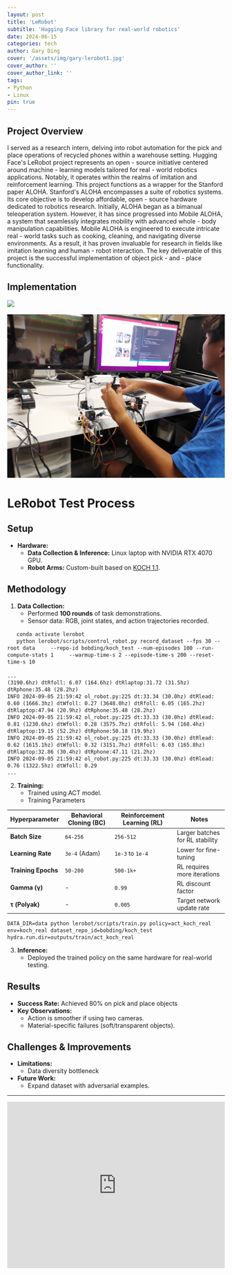 ```yaml
---
layout: post
title: 'LeRobot'
subtitle: 'Hugging Face library for real-world robotics'
date: 2024-06-15
categories: tech
author: Gary Ding
cover: '/assets/img/gary-lerobot1.jpg'
cover_author: ''
cover_author_link: ''
tags: 
- Python 
- Linux
pin: true
---
```


## Project Overview 

I served as a research intern, delving into robot automation for the pick and place operations of recycled phones within a warehouse setting. Hugging Face's LeRobot project represents an open - source initiative centered around machine - learning models tailored for real - world robotics applications. Notably, it operates within the realms of imitation and reinforcement learning. This project functions as a wrapper for the Stanford paper ALOHA. Stanford's ALOHA encompasses a suite of robotics systems. Its core objective is to develop affordable, open - source hardware dedicated to robotics research. Initially, ALOHA began as a bimanual teleoperation system. However, it has since progressed into Mobile ALOHA, a system that seamlessly integrates mobility with advanced whole - body manipulation capabilities. Mobile ALOHA is engineered to execute intricate real - world tasks such as cooking, cleaning, and navigating diverse environments. As a result, it has proven invaluable for research in fields like imitation learning and human - robot interaction.
The key deliverable of this project is the successful implementation of object pick - and - place functionality. 



## Implementation
![](/assets/img/gary-lerobot1.jpg)

![](/assets/img/gary-lerobot3.jpg)


# LeRobot Test Process  

## **Setup**  
- **Hardware:**  
  - **Data Collection & Inference:** Linux laptop with NVIDIA RTX 4070 GPU.  
  - **Robot Arms:** Custom-built based on [KOCH 1.1](https://github.com/koch-robotics/koch-1.1).  

## **Methodology**  
1. **Data Collection:**  
   - Performed **100 rounds** of task demonstrations.
   - Sensor data: RGB, joint states, and action trajectories recorded.  
```
   conda activate lerobot
   python lerobot/scripts/control_robot.py record_dataset --fps 30 --root data     --repo-id bobding/koch_test --num-episodes 100 --run-compute-stats 1     --warmup-time-s 2 --episode-time-s 200 --reset-time-s 10

...
(3190.6hz) dtRfoll: 6.07 (164.6hz) dtRlaptop:31.72 (31.5hz) dtRphone:35.48 (28.2hz)
INFO 2024-09-05 21:59:42 ol_robot.py:225 dt:33.34 (30.0hz) dtRlead: 0.60 (1666.3hz) dtWfoll: 0.27 (3648.0hz) dtRfoll: 6.05 (165.2hz) dtRlaptop:47.94 (20.9hz) dtRphone:35.48 (28.2hz)
INFO 2024-09-05 21:59:42 ol_robot.py:225 dt:33.33 (30.0hz) dtRlead: 0.81 (1230.6hz) dtWfoll: 0.28 (3575.7hz) dtRfoll: 5.94 (168.4hz) dtRlaptop:19.15 (52.2hz) dtRphone:50.18 (19.9hz)
INFO 2024-09-05 21:59:42 ol_robot.py:225 dt:33.33 (30.0hz) dtRlead: 0.62 (1615.1hz) dtWfoll: 0.32 (3151.7hz) dtRfoll: 6.03 (165.8hz) dtRlaptop:32.86 (30.4hz) dtRphone:47.11 (21.2hz)
INFO 2024-09-05 21:59:42 ol_robot.py:225 dt:33.33 (30.0hz) dtRlead: 0.76 (1322.5hz) dtWfoll: 0.29 
...

```

2. **Training:**  
   - Trained using ACT model. 
   - Training Parameters
   
| Hyperparameter       | Behavioral Cloning (BC) | Reinforcement Learning (RL) | Notes                         |
|----------------------|------------------------|----------------------------|-------------------------------|
| **Batch Size**       | `64-256`               | `256-512`                  | Larger batches for RL stability |
| **Learning Rate**    | `3e-4` (Adam)         | `1e-3` to `1e-4`           | Lower for fine-tuning         |
| **Training Epochs**  | `50-200`              | `500-1k+`                 | RL requires more iterations   |
| **Gamma (γ)**       | -                     | `0.99`                     | RL discount factor           |
| **τ (Polyak)**      | -                     | `0.005`                    | Target network update rate   |

```
DATA_DIR=data python lerobot/scripts/train.py policy=act_koch_real env=koch_real dataset_repo_id=bobding/koch_test  hydra.run.dir=outputs/train/act_koch_real

```
3. **Inference:**  
   - Deployed the trained policy on the same hardware for real-world testing.  

## **Results**  
- **Success Rate:** Achieved 80% on pick and place objects  
- **Key Observations:**  
  - Action is smoother if using two cameras.  
  - Material-specific failures (soft/transparent objects).   

## **Challenges & Improvements**  
- **Limitations:**  
  - Data diversity bottleneck  
- **Future Work:**  
  - Expand dataset with adversarial examples.  

---



<iframe width="100%" height="385" src="https://www.youtube.com/embed/9d4spT3aNjg" frameborder="0" allowfullscreen></iframe>






















